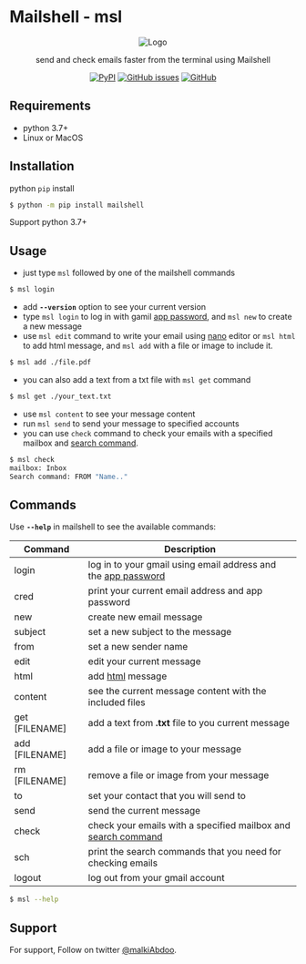 
# Mailshell - msl

<div align=center>

![Logo](https://raw.githubusercontent.com/malkiAbdoo/mailshell/master/images/msl_logo.png)

send and check emails faster from the terminal using Mailshell

[![PyPI](https://img.shields.io/pypi/v/mailshell?label=pypi%20version&logo=pypi)](https://pypi.org/project/mailshell/)
[![GitHub issues](https://img.shields.io/github/issues/malkiAbdoo/mailshell)](https://github.com/malkiAbdoo/mailshell/issues)
[![GitHub](https://img.shields.io/github/license/malkiAbdoo/mailshell?label=Mailshell%20license)](https://github.com/malkiAbdoo/mailshell/blob/master/LICENSE)

</div>

## Requirements

- python 3.7+
- Linux or MacOS

## Installation

python `pip` install
```bash
$ python -m pip install mailshell
```
Support python 3.7+

## Usage

- just type `msl` followed by one of the mailshell commands
```bash
$ msl login
```
- add **`--version`** option to see your current version
- type `msl login` to log in with gamil [app password][appp], and `msl new` to create a new message
- use `msl edit` command to write your email using [nano][GNU-nano] editor or `msl html` to add html message, and `msl add` with a file or image to include it.
```bash
$ msl add ./file.pdf
```
- you can also add a text from a txt file with `msl get` command
```bash
$ msl get ./your_text.txt
```
- use `msl content` to see your message content
- run `msl send` to send your message to specified accounts
- you can use `check` command to check your emails with a specified mailbox and [search command][sc].
```bash
$ msl check
mailbox: Inbox
Search command: FROM "Name.."
```

## Commands

Use **`--help`** in mailshell to see the available commands:

| Command          | Description                                                            |
|------------------|------------------------------------------------------------------------|
| login            | log in to your gmail using email address and the [app password][appp]  |
| cred             | print your current email address and app password                      |
| new              | create new email message                                               |
| subject          | set a new subject to the message                                       |
| from             | set a new sender name                                                  |
| edit             | edit your current message                                              |
| html             | add [html][html] message                                               |
| content          | see the current message content with the included files                |
| get [FILENAME]   | add a text from **.txt** file to you current message                   |
| add [FILENAME]   | add a file or image to your message                                    |
| rm [FILENAME]    | remove a file or image from your message                               |
| to               | set your contact that you will send to                                 |
| send             | send the current message                                               |
| check            | check your emails with a specified mailbox and [search command][sc]    |
| sch              | print the search commands that you need for checking emails            |
| logout           | log out from your gmail account                                        |

```bash
$ msl --help
```

## Support

For support, Follow on twitter [@malkiAbdoo](https://twitter.com/malkiAbdoo).


<!-- References -->

[appp]:https://support.google.com/accounts/answer/185833?hl=en#app-passwords
[sc]:https://www.marshallsoft.com/ImapSearch.htm
[GNU-nano]:https://en.wikipedia.org/wiki/GNU_nano
[html]:https://en.wikipedia.org/wiki/HTML

